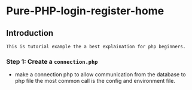 # Pure-PHP-login-register-home
 
## Introduction
    This is tutorial example the a best explaination for php beginners.
### Step 1: Create a `connection.php`
- make a connection php to allow communication from the database to php file the most common call is the config and environment file.